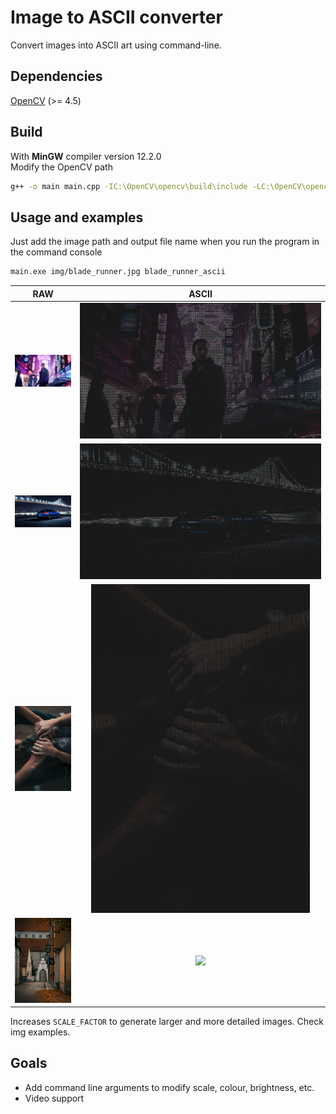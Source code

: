 # Image to ASCII converter
Convert images into ASCII art using command-line.  

## Dependencies
[OpenCV](https://opencv.org/) (>= 4.5)

## Build

With **MinGW** compiler version 12.2.0  
Modify the OpenCV path
```bash
g++ -o main main.cpp -IC:\OpenCV\opencv\build\include -LC:\OpenCV\opencv\build\lib -llibopencv_core450 -llibopencv_highgui450 -llibopencv_imgcodecs450 -llibopencv_imgproc450
```

## Usage and examples
Just add the image path and output file name when you run the program in the command console
```bash
main.exe img/blade_runner.jpg blade_runner_ascii
```

| RAW | ASCII |
| :---: | :---: |
| <img src="img\blade_runner.jpg" width="150"> | <img src="img\blade_runner_ascii.png" width="750"> |
| <img src="img\porsche.jpg" width="150"> | <img src="img\porscheAscii.png" width="750"> |
| <img src="img\hands.jpg" width="150"> | <img src="img\handsAscii.png" width="350"> |
| <img src="img\street.jpg" width="150"> | <img src="img\streetAscii.png" width="350"> |

Increases `SCALE_FACTOR` to generate larger and more detailed images. Check img examples.

## Goals
* Add command line arguments to modify scale, colour, brightness, etc.
* Video support